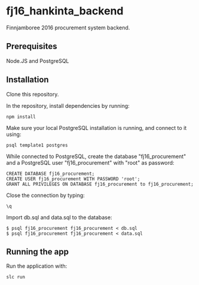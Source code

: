 # fj16_hankinta_backend

Finnjamboree 2016 procurement system backend.

## Prerequisites

Node.JS and PostgreSQL

## Installation

Clone this repository.

In the repository, install dependencies by running:

    npm install

Make sure your local PostgreSQL installation is running, and connect to it using:

    psql template1 postgres
    
While connected to PostgreSQL, create the database "fj16_procurement" and a PostgreSQL user "fj16_procurement" with "root" as password:

    CREATE DATABASE fj16_procurement;
    CREATE USER fj16_procurement WITH PASSWORD 'root';
    GRANT ALL PRIVILEGES ON DATABASE fj16_procurement to fj16_procurement;

Close the connection by typing:

    \q

Import db.sql and data.sql to the database:

    $ psql fj16_procurement fj16_procurement < db.sql
    $ psql fj16_procurement fj16_procurement < data.sql

## Running the app

Run the application with:

    slc run
